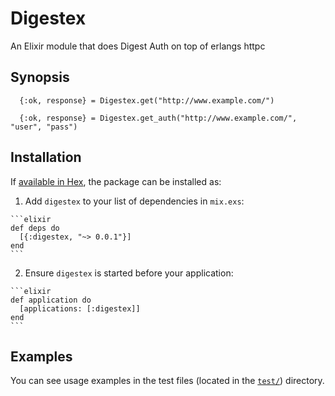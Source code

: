 # Digestex

An Elixir module that does Digest Auth on top of erlangs httpc

## Synopsis

```
  {:ok, response} = Digestex.get("http://www.example.com/")

  {:ok, response} = Digestex.get_auth("http://www.example.com/", "user", "pass")

```

## Installation

If [available in Hex](https://hex.pm/docs/publish), the package can be installed as:

  1. Add `digestex` to your list of dependencies in `mix.exs`:

    ```elixir
    def deps do
      [{:digestex, "~> 0.0.1"}]
    end
    ```

  2. Ensure `digestex` is started before your application:

    ```elixir
    def application do
      [applications: [:digestex]]
    end
    ```

## Examples

You can see usage examples in the test files (located in the
[`test/`](test)) directory.
